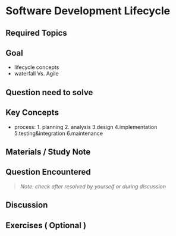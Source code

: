 # **Software Development Lifecycle**

## **Required Topics**

## **Goal**

- lifecycle concepts
- waterfall Vs. Agile

## **Question need to solve**


## **Key Concepts**
- process: 1. planning 2. analysis 3.design 4.implementation 5.testing&integration 6.maintenance

## **Materials / Study Note**


## **Question Encountered**

>*Note: check after resolved by yourself or during discussion*


## **Discussion**


## **Exercises** ( Optional )
